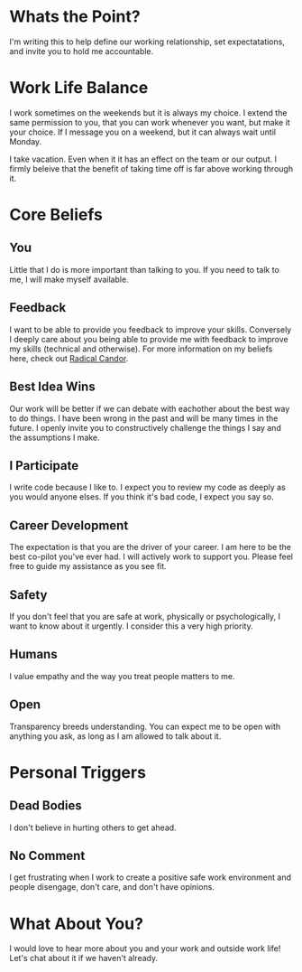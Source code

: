 # Whats the Point?
I'm writing this to help define our working relationship, set expectatations, and invite you to hold me accountable.

# Work Life Balance
I work sometimes on the weekends but it is always my choice. I extend the same permission to you, that you can work whenever you want, but make it your choice. If I message you on a weekend, but it can always wait until Monday.

I take vacation. Even when it it has an effect on the team or our output. I firmly beleive that the benefit of taking time off is far above working through it.   

# Core Beliefs

## You
Little that I do is more important than talking to you. If you need to talk to me, I will make myself available.

## Feedback
I want to be able to provide you feedback to improve your skills. Conversely I deeply care about you being able to provide me with feedback to improve my skills (technical and otherwise). For more information on my beliefs here, check out [Radical Candor](https://www.youtube.com/watch?v=MIh_992Nfes).

## Best Idea Wins
Our work will be better if we can debate with eachother about the best way to do things. I have been wrong in the past and will be many times in the future. I openly invite you to constructively challenge the things I say and the assumptions I make. 

## I Participate
I write code because I like to. I expect you to review my code as deeply as you would anyone elses. If you think it's bad code, I expect you say so. 

## Career Development
The expectation is that you are the driver of your career. I am here to be the best co-pilot you've ever had. I will actively work to support you. Please feel free to guide my assistance as you see fit.

## Safety
If you don't feel that you are safe at work, physically or psychologically, I want to know about it urgently. I consider this a very high priority.

## Humans
I value empathy and the way you treat people matters to me.

## Open
Transparency breeds understanding. You can expect me to be open with anything you ask, as long as I am allowed to talk about it.


# Personal Triggers

## Dead Bodies
I don't believe in hurting others to get ahead. 

## No Comment
I get frustrating when I work to create a positive safe work environment and people disengage, don't care, and don't have opinions.

# What About You?

I would love to hear more about you and your work and outside work life! Let's chat about it if we haven't already.